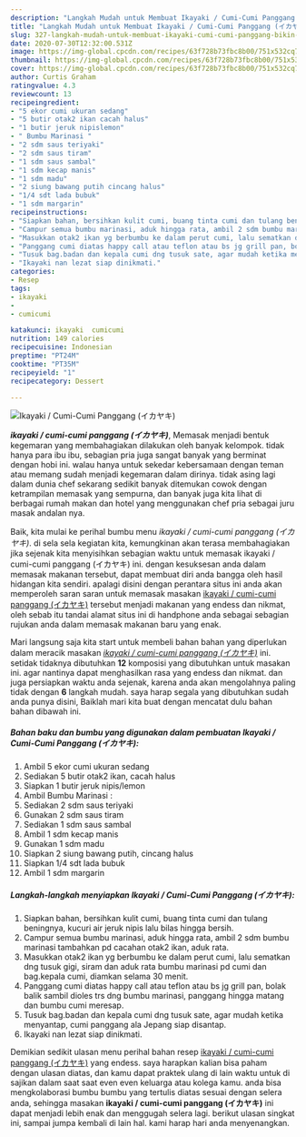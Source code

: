 ```yaml
---
description: "Langkah Mudah untuk Membuat Ikayaki / Cumi-Cumi Panggang (イカヤキ), Bikin Ngiler"
title: "Langkah Mudah untuk Membuat Ikayaki / Cumi-Cumi Panggang (イカヤキ), Bikin Ngiler"
slug: 327-langkah-mudah-untuk-membuat-ikayaki-cumi-cumi-panggang-bikin-ngiler
date: 2020-07-30T12:32:00.531Z
image: https://img-global.cpcdn.com/recipes/63f728b73fbc8b00/751x532cq70/ikayaki-cumi-cumi-panggang-イカヤキ-foto-resep-utama.jpg
thumbnail: https://img-global.cpcdn.com/recipes/63f728b73fbc8b00/751x532cq70/ikayaki-cumi-cumi-panggang-イカヤキ-foto-resep-utama.jpg
cover: https://img-global.cpcdn.com/recipes/63f728b73fbc8b00/751x532cq70/ikayaki-cumi-cumi-panggang-イカヤキ-foto-resep-utama.jpg
author: Curtis Graham
ratingvalue: 4.3
reviewcount: 13
recipeingredient:
- "5 ekor cumi ukuran sedang"
- "5 butir otak2 ikan cacah halus"
- "1 butir jeruk nipislemon"
- " Bumbu Marinasi "
- "2 sdm saus teriyaki"
- "2 sdm saus tiram"
- "1 sdm saus sambal"
- "1 sdm kecap manis"
- "1 sdm madu"
- "2 siung bawang putih cincang halus"
- "1/4 sdt lada bubuk"
- "1 sdm margarin"
recipeinstructions:
- "Siapkan bahan, bersihkan kulit cumi, buang tinta cumi dan tulang beningnya, kucuri air jeruk nipis lalu bilas hingga bersih."
- "Campur semua bumbu marinasi, aduk hingga rata, ambil 2 sdm bumbu marinasi tambahkan pd cacahan otak2 ikan, aduk rata."
- "Masukkan otak2 ikan yg berbumbu ke dalam perut cumi, lalu sematkan dng tusuk gigi, siram dan aduk rata bumbu marinasi pd cumi dan bag.kepala cumi, diamkan selama 30 menit."
- "Panggang cumi diatas happy call atau teflon atau bs jg grill pan, bolak balik sambil dioles trs dng bumbu marinasi, panggang hingga matang dan bumbu cumi meresap."
- "Tusuk bag.badan dan kepala cumi dng tusuk sate, agar mudah ketika menyantap, cumi panggang ala Jepang siap disantap."
- "Ikayaki nan lezat siap dinikmati."
categories:
- Resep
tags:
- ikayaki
- 
- cumicumi

katakunci: ikayaki  cumicumi 
nutrition: 149 calories
recipecuisine: Indonesian
preptime: "PT24M"
cooktime: "PT35M"
recipeyield: "1"
recipecategory: Dessert

---
```



![Ikayaki / Cumi-Cumi Panggang (イカヤキ)](https://img-global.cpcdn.com/recipes/63f728b73fbc8b00/751x532cq70/ikayaki-cumi-cumi-panggang-イカヤキ-foto-resep-utama.jpg)

<b><i>ikayaki / cumi-cumi panggang (イカヤキ)</i></b>, Memasak menjadi bentuk kegemaran yang membahagiakan dilakukan oleh banyak kelompok. tidak hanya para ibu ibu, sebagian pria juga sangat banyak yang berminat dengan hobi ini. walau hanya untuk sekedar kebersamaan dengan teman atau memang sudah menjadi kegemaran dalam dirinya. tidak asing lagi dalam dunia chef sekarang sedikit banyak ditemukan cowok dengan ketrampilan memasak yang sempurna, dan banyak juga kita lihat di berbagai rumah makan dan hotel yang menggunakan chef pria sebagai juru masak andalan nya.



Baik, kita mulai ke perihal bumbu menu <i>ikayaki / cumi-cumi panggang (イカヤキ)</i>. di sela sela kegiatan kita, kemungkinan akan terasa membahagiakan jika sejenak kita menyisihkan sebagian waktu untuk memasak ikayaki / cumi-cumi panggang (イカヤキ) ini. dengan kesuksesan anda dalam memasak makanan tersebut, dapat membuat diri anda bangga oleh hasil hidangan kita sendiri. apalagi disini dengan perantara situs ini anda akan memperoleh saran saran untuk memasak masakan <u>ikayaki / cumi-cumi panggang (イカヤキ)</u> tersebut menjadi makanan yang endess dan nikmat, oleh sebab itu tandai alamat situs ini di handphone anda sebagai sebagian rujukan anda dalam memasak makanan baru yang enak.


Mari langsung saja kita start untuk membeli bahan bahan yang diperlukan dalam meracik masakan <u><i>ikayaki / cumi-cumi panggang (イカヤキ)</i></u> ini. setidak tidaknya dibutuhkan <b>12</b> komposisi yang dibutuhkan untuk masakan ini. agar nantinya dapat menghasilkan rasa yang endess dan nikmat. dan juga persiapkan waktu anda sejenak, karena anda akan mengolahnya paling tidak dengan <b>6</b> langkah mudah. saya harap segala yang dibutuhkan sudah anda punya disini, Baiklah mari kita buat dengan mencatat dulu bahan bahan dibawah ini.

<!--inarticleads1-->

##### Bahan baku dan bumbu yang digunakan dalam pembuatan Ikayaki / Cumi-Cumi Panggang (イカヤキ):

1. Ambil 5 ekor cumi ukuran sedang
1. Sediakan 5 butir otak2 ikan, cacah halus
1. Siapkan 1 butir jeruk nipis/lemon
1. Ambil  Bumbu Marinasi :
1. Sediakan 2 sdm saus teriyaki
1. Gunakan 2 sdm saus tiram
1. Sediakan 1 sdm saus sambal
1. Ambil 1 sdm kecap manis
1. Gunakan 1 sdm madu
1. Siapkan 2 siung bawang putih, cincang halus
1. Siapkan 1/4 sdt lada bubuk
1. Ambil 1 sdm margarin




<!--inarticleads2-->

##### Langkah-langkah menyiapkan Ikayaki / Cumi-Cumi Panggang (イカヤキ):

1. Siapkan bahan, bersihkan kulit cumi, buang tinta cumi dan tulang beningnya, kucuri air jeruk nipis lalu bilas hingga bersih.
1. Campur semua bumbu marinasi, aduk hingga rata, ambil 2 sdm bumbu marinasi tambahkan pd cacahan otak2 ikan, aduk rata.
1. Masukkan otak2 ikan yg berbumbu ke dalam perut cumi, lalu sematkan dng tusuk gigi, siram dan aduk rata bumbu marinasi pd cumi dan bag.kepala cumi, diamkan selama 30 menit.
1. Panggang cumi diatas happy call atau teflon atau bs jg grill pan, bolak balik sambil dioles trs dng bumbu marinasi, panggang hingga matang dan bumbu cumi meresap.
1. Tusuk bag.badan dan kepala cumi dng tusuk sate, agar mudah ketika menyantap, cumi panggang ala Jepang siap disantap.
1. Ikayaki nan lezat siap dinikmati.




Demikian sedikit ulasan menu perihal bahan resep <u>ikayaki / cumi-cumi panggang (イカヤキ)</u> yang endess. saya harapkan kalian bisa paham dengan ulasan diatas, dan kamu dapat praktek ulang di lain waktu untuk di sajikan dalam saat saat even even keluarga atau kolega kamu. anda bisa mengkolaborasi bumbu bumbu yang tertulis diatas sesuai dengan selera anda, sehingga masakan <b>ikayaki / cumi-cumi panggang (イカヤキ)</b> ini dapat menjadi lebih enak dan menggugah selera lagi. berikut ulasan singkat ini, sampai jumpa kembali di lain hal. kami harap hari anda menyenangkan.
